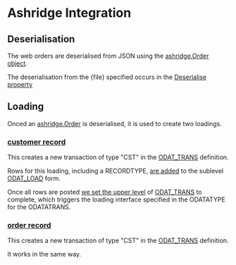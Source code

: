 ﻿# Ashridge Integration

## Deserialisation

The web orders are deserialised from JSON using the [ashridge.Order object](https://github.com/MedatechUK/MedatechEDI/blob/master/ediLoad/ashridgeOrder.vb).

The deserialisation from the {file} specified occurs in the [Deserialise property](https://github.com/MedatechUK/MedatechEDI/blob/master/ediLoad/Module1.vb#L53)

## Loading

Onced an [ashridge.Order](https://github.com/MedatechUK/MedatechEDI/blob/master/ediLoad/ashridgeOrder.vb) is deserialised, it is used to create two loadings.

### [customer record](https://github.com/MedatechUK/MedatechEDI/blob/master/ediLoad/Module1.vb#L193) 

This creates a new transaction of type "CST" in the [ODAT_TRANS](https://github.com/MedatechUK/MedatechEDI/blob/master/PriorityForms/Schema/ODAT_TRANS.vb) definition.

Rows for this loading, including a RECORDTYPE, [are added](https://github.com/MedatechUK/MedatechEDI/blob/master/ediLoad/Module1.vb#L206) to the sublevel [ODAT_LOAD](https://github.com/MedatechUK/MedatechEDI/blob/master/PriorityForms/Schema/ODAT_LOAD.vb) form.

Once all rows are posted [we set the upper level](https://github.com/MedatechUK/MedatechEDI/blob/master/ediLoad/Module1.vb#L240) of [ODAT_TRANS](https://github.com/MedatechUK/MedatechEDI/blob/master/PriorityForms/Schema/ODAT_TRANS.vb) to complete, which triggers the loading interface specified in the ODATATYPE for the ODATATRANS.

### [order record](https://github.com/MedatechUK/MedatechEDI/blob/master/ediLoad/Module1.vb#L262) 

This creates a new transaction of type "CST" in the [ODAT_TRANS](https://github.com/MedatechUK/MedatechEDI/blob/master/PriorityForms/Schema/ODAT_TRANS.vb) definition.

It works in the same way.